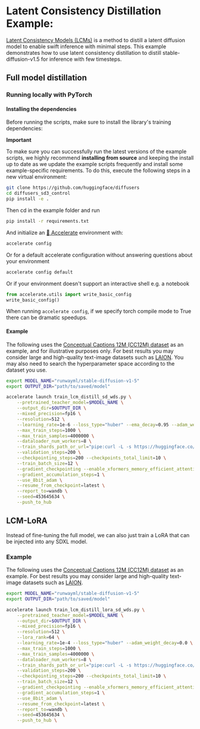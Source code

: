 # Latent Consistency Distillation Example:

[Latent Consistency Models (LCMs)](https://arxiv.org/abs/2310.04378) is a method to distill a latent diffusion model to enable swift inference with minimal steps. This example demonstrates how to use latent consistency distillation to distill stable-diffusion-v1.5 for inference with few timesteps.

## Full model distillation

### Running locally with PyTorch

#### Installing the dependencies

Before running the scripts, make sure to install the library's training dependencies:

**Important**

To make sure you can successfully run the latest versions of the example scripts, we highly recommend **installing from source** and keeping the install up to date as we update the example scripts frequently and install some example-specific requirements. To do this, execute the following steps in a new virtual environment:
```bash
git clone https://github.com/huggingface/diffusers
cd diffusers_sd3_control
pip install -e .
```

Then cd in the example folder and run
```bash
pip install -r requirements.txt
```

And initialize an [🤗 Accelerate](https://github.com/huggingface/accelerate/) environment with:

```bash
accelerate config
```

Or for a default accelerate configuration without answering questions about your environment

```bash
accelerate config default
```

Or if your environment doesn't support an interactive shell e.g. a notebook

```python
from accelerate.utils import write_basic_config
write_basic_config()
```

When running `accelerate config`, if we specify torch compile mode to True there can be dramatic speedups.


#### Example

The following uses the [Conceptual Captions 12M (CC12M) dataset](https://github.com/google-research-datasets/conceptual-12m) as an example, and for illustrative purposes only. For best results you may consider large and high-quality text-image datasets such as [LAION](https://laion.ai/blog/laion-400-open-dataset/). You may also need to search the hyperparameter space according to the dataset you use.

```bash
export MODEL_NAME="runwayml/stable-diffusion-v1-5"
export OUTPUT_DIR="path/to/saved/model"

accelerate launch train_lcm_distill_sd_wds.py \
    --pretrained_teacher_model=$MODEL_NAME \
    --output_dir=$OUTPUT_DIR \
    --mixed_precision=fp16 \
    --resolution=512 \
    --learning_rate=1e-6 --loss_type="huber" --ema_decay=0.95 --adam_weight_decay=0.0 \
    --max_train_steps=1000 \
    --max_train_samples=4000000 \
    --dataloader_num_workers=8 \
    --train_shards_path_or_url="pipe:curl -L -s https://huggingface.co/datasets/laion/conceptual-captions-12m-webdataset/resolve/main/data/{00000..01099}.tar?download=true" \
    --validation_steps=200 \
    --checkpointing_steps=200 --checkpoints_total_limit=10 \
    --train_batch_size=12 \
    --gradient_checkpointing --enable_xformers_memory_efficient_attention \
    --gradient_accumulation_steps=1 \
    --use_8bit_adam \
    --resume_from_checkpoint=latest \
    --report_to=wandb \
    --seed=453645634 \
    --push_to_hub
```

## LCM-LoRA

Instead of fine-tuning the full model, we can also just train a LoRA that can be injected into any SDXL model.

### Example

The following uses the [Conceptual Captions 12M (CC12M) dataset](https://github.com/google-research-datasets/conceptual-12m) as an example. For best results you may consider large and high-quality text-image datasets such as [LAION](https://laion.ai/blog/laion-400-open-dataset/).

```bash
export MODEL_NAME="runwayml/stable-diffusion-v1-5"
export OUTPUT_DIR="path/to/saved/model"

accelerate launch train_lcm_distill_lora_sd_wds.py \
    --pretrained_teacher_model=$MODEL_NAME \
    --output_dir=$OUTPUT_DIR \
    --mixed_precision=fp16 \
    --resolution=512 \
    --lora_rank=64 \
    --learning_rate=1e-4 --loss_type="huber" --adam_weight_decay=0.0 \
    --max_train_steps=1000 \
    --max_train_samples=4000000 \
    --dataloader_num_workers=8 \
    --train_shards_path_or_url="pipe:curl -L -s https://huggingface.co/datasets/laion/conceptual-captions-12m-webdataset/resolve/main/data/{00000..01099}.tar?download=true" \
    --validation_steps=200 \
    --checkpointing_steps=200 --checkpoints_total_limit=10 \
    --train_batch_size=12 \
    --gradient_checkpointing --enable_xformers_memory_efficient_attention \
    --gradient_accumulation_steps=1 \
    --use_8bit_adam \
    --resume_from_checkpoint=latest \
    --report_to=wandb \
    --seed=453645634 \
    --push_to_hub \
```